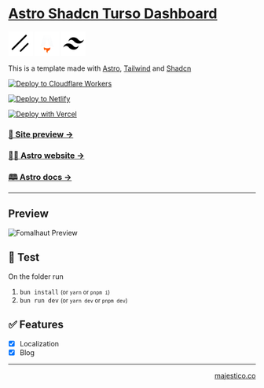 # [Astro Shadcn Turso Dashboard](https://fomalhaut.majestico.co)

<a href="https://ui.shadcn.com">![Gsap](.github/images/shadcn.png)</a>
<a href="https://astro.build">![Astro](.github/images/astro-icon.png)</a>
<a href="https://tailwindcss.com">![Tailwind](.github/images/tailwind-icon.png)</a>

This is a template made with [Astro](https://astro.build), [Tailwind](https://tailwindcss.com/) and [Shadcn](https://ui.shadcn.com)

[![Deploy to Cloudflare Workers](https://deploy.workers.cloudflare.com/button)](https://deploy.workers.cloudflare.com/?url=https://github.com/majesticooss/astro-shadcn-turso-dashboard)

[![Deploy to Netlify](https://www.netlify.com/img/deploy/button.svg)](https://app.netlify.com/start/deploy?repository=https://github.com/majesticooss/astro-shadcn-turso-dashboard)

[![Deploy with Vercel](https://vercel.com/button)](https://vercel.com/new/clone?repository-url=https://github.com/majesticooss/astro-shadcn-turso-dashboard)


### [🧪 Site preview →](https://fomalhaut.majestico.co)

### [🧑‍🚀 Astro website →](https://astro.build/)

### [🕮 Astro docs →](https://docs.astro.build/en/getting-started/)

---

## Preview

![Fomalhaut Preview](.github/images/screenshot.png)

## 🧪 Test

On the folder run

1. `bun install`  <small>(or `yarn` or `pnpm i`)</small>
2. `bun run dev`  <small>(or `yarn dev` or `pnpm dev`)</small>

## ✅ Features

- [x] Localization
- [x] Blog

---

<p align="right"><a href="https://majestico.co" target="_blank">majestico.co</p>
